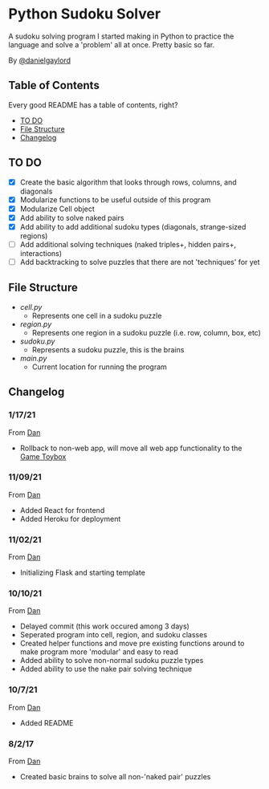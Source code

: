 # Python Sudoku Solver
 A sudoku solving program I started making in Python to practice the language and solve a 'problem' all at once. Pretty basic so far.

 By [@danielgaylord](https://github.com/danielgaylord)

## Table of Contents

Every good README has a table of contents, right?

- [TO DO](https://github.com/danielgaylord/pydoku-solver#to-do)
- [File Structure](https://github.com/danielgaylord/pydoku-solver#file-structure)
- [Changelog](https://github.com/danielgaylord/pydoku-solver#changelog)

## TO DO

- [x] Create the basic algorithm that looks through rows, columns, and diagonals
- [x] Modularize functions to be useful outside of this program
- [x] Modularize Cell object
- [x] Add ability to solve naked pairs
- [x] Add ability to add additional sudoku types (diagonals, strange-sized regions)
- [ ] Add additional solving techniques (naked triples+, hidden pairs+, interactions)
- [ ] Add backtracking to solve puzzles that there are not 'techniques' for yet
 
## File Structure

- _cell.py_
  - Represents one cell in a sudoku puzzle
- _region.py_
  - Represents one region in a sudoku puzzle (i.e. row, column, box, etc)
- _sudoku.py_
  - Represents a sudoku puzzle, this is the brains
- _main.py_
  - Current location for running the program

## Changelog

### 1/17/21

From [Dan](https://github.com/danielgaylord)

- Rollback to non-web app, will move all web app functionality to the [Game Toybox](https://github.com/danielgaylord/game-toybox)

### 11/09/21

From [Dan](https://github.com/danielgaylord)

- Added React for frontend
- Added Heroku for deployment

### 11/02/21

From [Dan](https://github.com/danielgaylord)

- Initializing Flask and starting template

### 10/10/21

From [Dan](https://github.com/danielgaylord)

- Delayed commit (this work occured among 3 days)
- Seperated program into cell, region, and sudoku classes
- Created helper functions and move pre existing functions around to make program more 'modular' and easy to read
- Added ability to solve non-normal sudoku puzzle types
- Added ability to use the nake pair solving technique

### 10/7/21

From [Dan](https://github.com/danielgaylord)

- Added README

### 8/2/17

From [Dan](https://github.com/danielgaylord)

- Created basic brains to solve all non-'naked pair' puzzles
